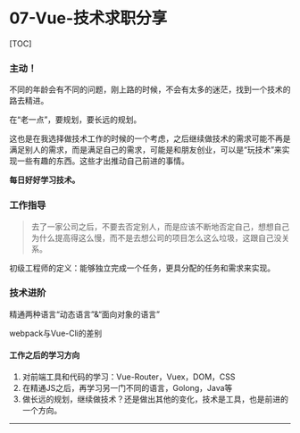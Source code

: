 # 07-Vue-技术求职分享

[TOC]

### 主动！

不同的年龄会有不同的问题，刚上路的时候，不会有太多的迷茫，找到一个技术的路去精进。

在“老一点”，要规划，要长远的规划。

这也是在我选择做技术工作的时候的一个考虑，之后继续做技术的需求可能不再是满足别人的需求，而是满足自己的需求，可能是和朋友创业，可以是“玩技术”来实现一些有趣的东西。这些才出推动自己前进的事情。

**每日好好学习技术。**

### 工作指导

> 去了一家公司之后，不要去否定别人，而是应该不断地否定自己，想想自己为什么提高得这么慢，而不是去想公司的项目怎么这么垃圾，这跟自己没关系。

初级工程师的定义：能够独立完成一个任务，更具分配的任务和需求来实现。

### 技术进阶

精通两种语言“动态语言”&“面向对象的语言”

webpack与Vue-Cli的差别

#### 工作之后的学习方向

1. 对前端工具和代码的学习：Vue-Router，Vuex，DOM，CSS
2. 在精通JS之后，再学习另一门不同的语言，Golong，Java等
3. 做长远的规划，继续做技术？还是做出其他的变化，技术是工具，也是前进的一个方向。

------


